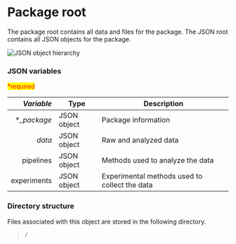 # Package root

The package root contains all data and files for the package. The JSON root contains all JSON objects for the package.

![JSON object hierarchy](https://mermaid.ink/img/pako:eNptks1qwzAQhF8lKBcFEsjBvajQU3sppYX6aihba52okWShHxoT8u5duZZT0vigHXs-aczYJ9b2EplgOw9uv3h5b-yCLt\_3kT\_Xb6-jWm02DxIi8Lys7i8IPf9w0B5gh7yIK98ph1pZDHxWVwQeHXpl0MbA\_-hC5UyiQvr8wpaQIopf7jMTk1SUNM0bhEEIyRNSxA1G-rQLfFxn9\_fAHEGvlxPG8d8GC3oIKvAiZmTckPsAD4bKGEdx52qmomuHLS\_ikjJoHEtbdEprsew6vNtu1yH6\_oBiWVXVpDffSsa9qNyRrZlBb0BJ-sSnfE7D4h4NNkyQlNhB0rFhjT0Tmhxl4pNUsfdMdKADrhmk2NeDbZmIPmGBHhXQH2Mm6vwDCvzGEg)

### JSON variables

<mark style="color:red;">\*required</mark>

| _**Variable**_ | **Type**    | **Description**                               |
| -------------: | ----------- | --------------------------------------------- |
|  _\*\_package_ | JSON object | Package information                           |
|         _data_ | JSON object | Raw and analyzed data                         |
|      pipelines | JSON object | Methods used to analyze the data              |
|    experiments | JSON object | Experimental methods used to collect the data |

### Directory structure

Files associated with this object are stored in the following directory.

> `/`
